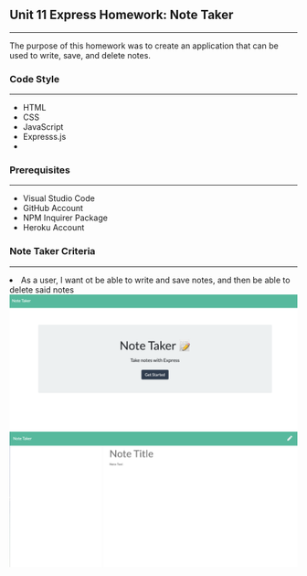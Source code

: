 <h2>Unit 11 Express Homework: Note Taker</h2>
<hr>
The purpose of this homework was to create an application that can be used to write, save, and delete notes. 

<h3>Code Style</h3>
<hr>
<ul>
  <li>HTML</li>
  <li>CSS</li>
  <li>JavaScript</li>
  <li>Expresss.js</li>
  <li>
</ul>

<h3>Prerequisites</h3>
<hr>
<ul>
  <li>Visual Studio Code</li>
  <li>GitHub Account</li>
  <li>NPM Inquirer Package</li>
  <li>Heroku Account</li>
</ul>

<h3>Note Taker Criteria</h3>
<hr>
<li>As a user, I want ot be able to write and save notes, and then be able to delete said notes</li>

<img src="notetaker1.png">
<img src="notetaker2.png">

